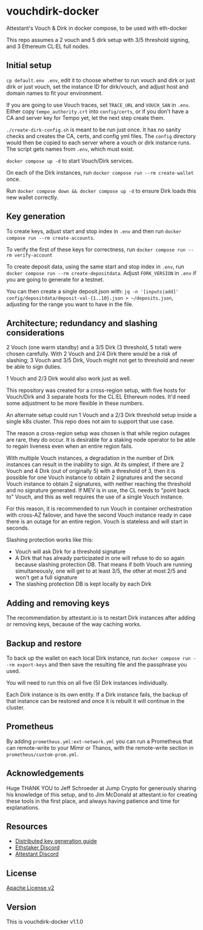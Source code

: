# vouchdirk-docker

Attestant's Vouch &amp; Dirk in docker compose, to be used with eth-docker

This repo assumes a 2 vouch and 5 dirk setup with 3/5 threshold signing, and 3 Ethereum CL:EL full nodes.

## Initial setup

`cp default.env .env`, edit it to choose whether to run vouch and dirk or just dirk or just vouch, set the instance ID for dirk/vouch, and adjust
host and domain names to fit your environment.

If you are going to use Vouch traces, set `TRACE_URL` and `VOUCH_SAN` in `.env`. Either copy `tempo_authority.crt` into `config/certs`, or if you don't have a CA and server key for Tempo yet, let
the next step create them.

`./create-dirk-config.sh` is meant to be run just once. It has no sanity checks and creates the CA, certs, and config yml files. The `config` directory
would then be copied to each server where a vouch or dirk instance runs. The script gets names from `.env`, which must exist.

`docker compose up -d` to start Vouch/Dirk services.

On each of the Dirk instances, run `docker compose run --rm create-wallet` once.

Run `docker compose down && docker compose up -d` to ensure Dirk loads this new wallet correctly.

## Key generation

To create keys, adjust start and stop index in `.env` and then run `docker compose run --rm create-accounts`.

To verify the first of these keys for correctness, run `docker compose run --rm verify-account`

To create deposit data, using the same start and stop index in `.env`, run `docker compose run --rm create-depositdata`. Adjust `FORK_VERSION` in
`.env` if you are going to generate for a testnet.

You can then create a single deposit.json with: `jq -n '[inputs|add]' config/depositdata/deposit-val-{1..10}.json > ~/deposits.json`, adjusting for the
range you want to have in the file.

## Architecture; redundancy and slashing considerations

2 Vouch (one warm standby) and a 3/5 Dirk (3 threshold, 5 total) were chosen carefully. With 2 Vouch and 2/4 Dirk there would be a risk of slashing; 3 Vouch and 3/5 Dirk, Vouch might not get to threshold
and never be able to sign duties. 

1 Vouch and 2/3 Dirk would also work just as well.

This repository was created for a cross-region setup, with five hosts for Vouch/Dirk and 3 separate hosts for the CL:EL Ethereum nodes. It'd need some adjustment to be more flexible
in these numbers.

An alternate setup could run 1 Vouch and a 2/3 Dirk threshold setup inside a single k8s cluster. This repo does not aim to support that use case.

The reason a cross-region setup was chosen is that while region outages are rare, they do occur. It is desirable for a staking node operator to be able to regain liveness even when an entire region fails.

With multiple Vouch instances, a degradation in the number of Dirk instances can result in the inability to sign. At its simplest, if there are 2 Vouch and 4 Dirk (out of originally 5) with a threshold of 3, then it is possible for one Vouch instance to obtain 2 signatures and the second Vouch instance to obtain 2 signatures, with neither reaching the threshold and no signature generated. If MEV is in use, the CL needs to "point back to" Vouch, and this as well requires the use of a single Vouch instance.

For this reason, it is recommended to run Vouch in container orchestration with cross-AZ failover, and have the second Vouch instance ready in case there is an outage for an entire region. Vouch is stateless and will start in seconds.

Slashing protection works like this:
- Vouch will ask Dirk for a threshold signature
- A Dirk that has already participated in one will refuse to do so again because slashing protection DB. That means if both Vouch are running simultaneously, one will get to at least 3/5, the other at most 2/5 and won't get a full signature
- The slashing protection DB is kept locally by each Dirk

## Adding and removing keys

The recommendation by attestant.io is to restart Dirk instances after adding or removing keys, because of the way caching works.

## Backup and restore

To back up the wallet on each local Dirk instance, run `docker compose run --rm export-keys` and then save the resulting file and the passphrase you used.

You will need to run this on all five (5) Dirk instances individually.

Each Dirk instance is its own entity. If a Dirk instance fails, the backup of that instance can be restored and once it is rebuilt it will continue in the cluster.

## Prometheus

By adding `prometheus.yml:ext-network.yml` you can run a Prometheus that can remote-write to your Mimir or Thanos, with the remote-write section in `prometheus/custom-prom.yml`.

## Acknowledgements

Huge THANK YOU to Jeff Schroeder at Jump Crypto for generously sharing his knowledge of this setup, and to Jim McDonald at attestant.io for creating these tools
in the first place, and always having patience and time for explanations.

## Resources

- [Distributed key generation guide](https://github.com/attestantio/dirk/blob/master/docs/distributed_key_generation.md)  
- [Ethstaker Discord](https://discord.io/ethstaker)  
- [Attestant Discord](https://discord.gg/U5GNUuQQr3)

## License

[Apache License v2](LICENSE)

## Version

This is vouchdirk-docker v1.1.0

